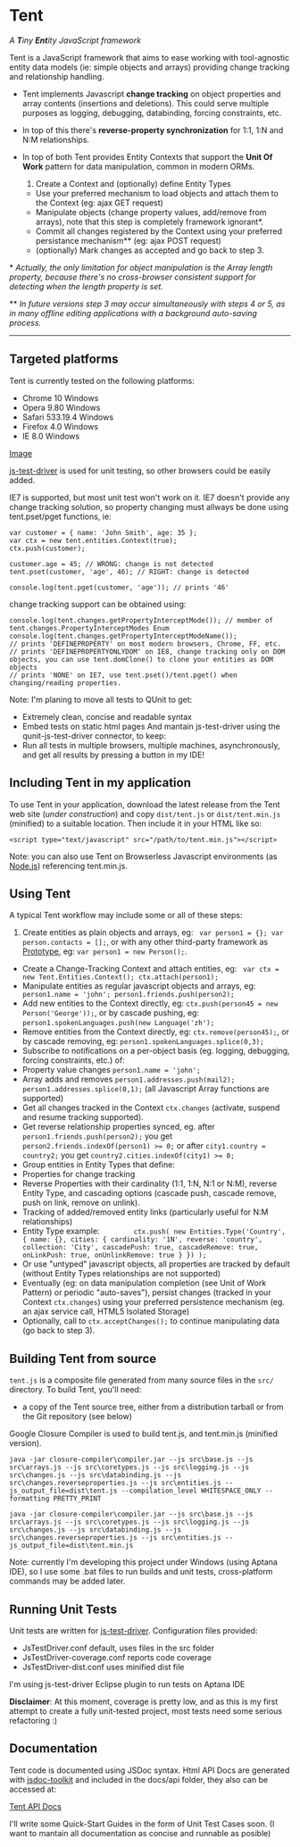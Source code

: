 Tent
=========

*A **T**iny **Ent**ity JavaScript framework*

Tent is a JavaScript framework that aims to ease working with tool-agnostic entity data models (ie: simple objects and arrays) providing change tracking and relationship handling.

- Tent implements Javascript **change tracking** on object properties and array contents (insertions and deletions). This could serve multiple purposes as logging, debugging, databinding, forcing constraints, etc.
- In top of this there's **reverse-property synchronization** for 1:1, 1:N and N:M relationships.
- In top of both Tent provides Entity Contexts that support the **Unit Of Work** pattern for data manipulation, common in modern ORMs.

	1. Create a Context and (optionally) define Entity Types 
	- Use your preferred mechanism to load objects and attach them to the Context (eg: ajax GET request)
	- Manipulate objects (change property values, add/remove from arrays), note that this step is completely framework ignorant*.
	- Commit all changes registered by the Context using your preferred persistance mechanism** (eg: ajax POST request)
	- (optionally) Mark changes as accepted and go back to step 3. 

 \* *Actually, the only limitation for object manipulation is the Array length property, because there's no cross-browser consistent support for detecting when the length property is set.*

 \** *In future versions step 3 may occur simultaneously with steps 4 or 5, as in many offline editing applications with a background auto-saving process.*

---------------


Targeted platforms
----------------

Tent is currently tested on the following platforms:

* Chrome 10 Windows
* Opera 9.80 Windows
* Safari 533.19.4 Windows
* Firefox 4.0 Windows
* IE 8.0 Windows

[Image](https://github.com/benjamine/tent/blob/master/tests-results.PNG)

[js-test-driver](http://code.google.com/p/js-test-driver/) is used for unit testing, so other browsers could be easily added. 

IE7 is supported, but most unit test won't work on it. IE7 doesn't provide any change tracking solution, so property changing must allways be done using tent.pset/pget functions, ie:

	var customer = { name: 'John Smith', age: 35 };
	var ctx = new tent.entities.Context(true);
	ctx.push(customer);
	
	customer.age = 45; // WRONG: change is not detected
	tent.pset(customer, 'age', 46); // RIGHT: change is detected

	console.log(tent.pget(customer, 'age')); // prints '46'
	
change tracking support can be obtained using:

	console.log(tent.changes.getPropertyInterceptMode()); // member of tent.changes.PropertyInterceptModes Enum
	console.log(tent.changes.getPropertyInterceptModeName());
	// prints 'DEFINEPROPERTY' on most modern browsers, Chrome, FF, etc.
	// prints 'DEFINEPROPERTYONLYDOM' on IE8, change tracking only on DOM objects, you can use tent.domClone() to clone your entities as DOM objects
	// prints 'NONE' on IE7, use tent.pset()/tent.pget() when changing/reading properties.

Note: I'm planing to move all tests to QUnit to get:
* Extremely clean, concise and readable syntax
* Embed tests on static html pages
And mantain js-test-driver using the qunit-js-test-driver connector, to keep:
* Run all tests in multiple browsers, multiple machines, asynchronously, and get all results by pressing a button in my IDE!

Including Tent in my application
---------------

To use Tent in your application, download the latest release from the 
Tent web site (_under construction_) and copy 
`dist/tent.js` or `dist/tent.min.js` (minified) to a suitable location. Then include it in your HTML
like so:

    <script type="text/javascript" src="/path/to/tent.min.js"></script>
	
Note: you can also use Tent on Browserless Javascript environments (as [Node.js](http://nodejs.org/)) referencing tent.min.js. 

Using Tent
---------------

A typical Tent workflow may include some or all of these steps:

1. Create entities as plain objects and arrays, eg: `  var person1 = {}; var person.contacts = []; `, or with any other third-party framework as [Prototype](http://www.prototypejs.org/), eg: ` var person1 = new Person(); `.
- Create a Change-Tracking Context and attach entities, eg: ` var ctx = new Tent.Entities.Context(); ctx.attach(person1);`
- Manipulate entities as regular javascript objects and arrays, eg: ` person1.name = 'john'; person1.friends.push(person2);`
- Add new entities to the Context directly, eg: `ctx.push(person45 = new Person('George'));`, or by cascade pushing, eg: `person1.spokenLanguages.push(new Language('zh');`
- Remove entities from the Context directly, eg: `ctx.remove(person45);`, or by cascade removing, eg: `person1.spokenLanguages.splice(0,3);`
- Subscribe to notifications on a per-object basis (eg. logging, debugging, forcing constraints, etc.) of:
 - Property value changes `person1.name = 'john';`
 - Array adds and removes `person1.addresses.push(mail2); person1.addresses.splice(0,1);` (all Javascript Array functions are supported)
- Get all changes tracked in the Context `ctx.changes` (activate, suspend and resume tracking supported).
- Get reverse relationship properties synced, eg. after `person1.friends.push(person2);` you get `person2.friends.indexOf(person1) >= 0;` or after `city1.country = country2;` you get `country2.cities.indexOf(city1) >= 0;`
- Group entities in Entity Types that define:
 - Properties for change tracking
 - Reverse Properties with their cardinality (1:1, 1:N, N:1 or N:M), reverse Entity Type, and cascading options (cascade push, cascade remove, push on link, remove on unlink).
 - Tracking of added/removed entity links (particularly useful for N:M relationships)
 - Entity Type example: `        ctx.push(
            new Entities.Type('Country', {
                name: {},
                cities: {
                    cardinality: '1N',
                    reverse: 'country',
                    collection: 'City',
                    cascadePush: true,
                    cascadeRemove: true,
                    onLinkPush: true,
                    onUnlinkRemove: true
                }
            })
        );`
- Or use "untyped" javascript objects, all properties are tracked by default (without Entity Types relationships are not supported)
- Eventually (eg: on data manipulation completion (see Unit of Work Pattern) or periodic "auto-saves"), persist changes (tracked in your Context `ctx.changes`) using your preferred persistence mechanism (eg. an ajax service call, HTML5 Isolated Storage)
- Optionally, call to `ctx.acceptChanges();` to continue manipulating data (go back to step 3).



Building Tent from source
----------------

`tent.js` is a composite file generated from many source files in the `src/` directory. To build Tent, you'll need:

* a copy of the Tent source tree, either from a distribution tarball or from the Git repository (see below)

Google Closure Compiler is used to build tent.js, and tent.min.js (minified version).

	java -jar closure-compiler\compiler.jar --js src\base.js --js src\arrays.js --js src\coretypes.js --js src\logging.js --js src\changes.js --js src\databinding.js --js src\changes.reverseproperties.js --js src\entities.js --js_output_file=dist\tent.js --compilation_level WHITESPACE_ONLY --formatting PRETTY_PRINT

	java -jar closure-compiler\compiler.jar --js src\base.js --js src\arrays.js --js src\coretypes.js --js src\logging.js --js src\changes.js --js src\databinding.js --js src\changes.reverseproperties.js --js src\entities.js --js_output_file=dist\tent.min.js

Note: currently I'm developing this project under Windows (using Aptana IDE), so I use some .bat files to run builds and unit tests, cross-platform commands may be added later.

Running Unit Tests
----------------

Unit tests are written for [js-test-driver](http://code.google.com/p/js-test-driver/). 
Configuration files provided:
- JsTestDriver.conf default, uses files in the src folder
- JsTestDriver-coverage.conf reports code coverage
- JsTestDriver-dist.conf uses minified dist file

I'm using js-test-driver Eclipse plugin to run tests on Aptana IDE

__Disclaimer__: At this moment, coverage is pretty low, and as this is my first attempt to create a fully unit-tested project, most tests need some serious refactoring :)

Documentation
-------------

Tent code is documented using JSDoc syntax. Html API Docs are generated with [jsdoc-toolkit](http://code.google.com/p/jsdoc-toolkit/) and included in the docs/api folder, they also can be accessed at:

[Tent API Docs](http://benjamine.github.com/tent/docs/api/) 

I'll write some Quick-Start Guides in the form of Unit Test Cases soon. (I want to mantain all documentation as concise and runnable as posible)
